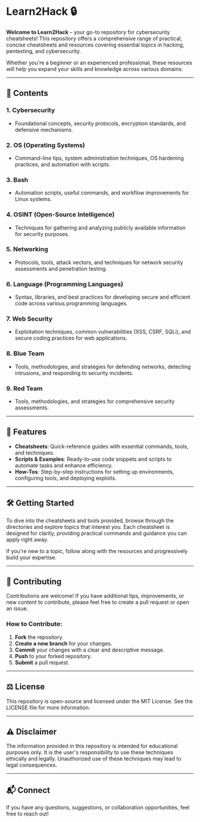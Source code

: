 # Learn2Hack 🔒

**Welcome to Learn2Hack** – your go-to repository for cybersecurity cheatsheets! This repository offers a comprehensive range of practical, concise cheatsheets and resources covering essential topics in hacking, pentesting, and cybersecurity.

Whether you're a beginner or an experienced professional, these resources will help you expand your skills and knowledge across various domains:

---

## 📂 Contents

### 1. **Cybersecurity** 
   - Foundational concepts, security protocols, encryption standards, and defensive mechanisms.
   
### 2. **OS (Operating Systems)**  
   - Command-line tips, system administration techniques, OS hardening practices, and automation with scripts.
     
### 3. **Bash**
   - Automation scripts, useful commands, and workflow improvements for Linux systems.

### 4. **OSINT (Open-Source Intelligence)**
   - Techniques for gathering and analyzing publicly available information for security purposes.

### 5. **Networking**
   - Protocols, tools, attack vectors, and techniques for network security assessments and penetration testing.

### 6. **Language (Programming Languages)**  
   - Syntax, libraries, and best practices for developing secure and efficient code across various programming languages.

### 7. **Web Security**
   - Exploitation techniques, common vulnerabilities (XSS, CSRF, SQLi), and secure coding practices for web applications.

### 8. **Blue Team**  
   - Tools, methodologies, and strategies for defending networks, detecting intrusions, and responding to security incidents.

### 9. **Red Team**
   - Tools, methodologies, and strategies for comprehensive security assessments.

---

## 🚀 Features

- **Cheatsheets**: Quick-reference guides with essential commands, tools, and techniques.
- **Scripts & Examples**: Ready-to-use code snippets and scripts to automate tasks and enhance efficiency.
- **How-Tos**: Step-by-step instructions for setting up environments, configuring tools, and deploying exploits.

---

## 🛠 Getting Started

To dive into the cheatsheets and tools provided, browse through the directories and explore topics that interest you. Each cheatsheet is designed for clarity, providing practical commands and guidance you can apply right away.

If you're new to a topic, follow along with the resources and progressively build your expertise.

---

## 🤝 Contributing

Contributions are welcome! If you have additional tips, improvements, or new content to contribute, please feel free to create a pull request or open an issue.

### How to Contribute:

1. **Fork** the repository.
2. **Create a new branch** for your changes.
3. **Commit** your changes with a clear and descriptive message.
4. **Push** to your forked repository.
5. **Submit** a pull request.

---

## ⚖️ License

This repository is open-source and licensed under the MIT License. See the LICENSE file for more information.

---

## ⚠️ Disclaimer

The information provided in this repository is intended for educational purposes only. It is the user's responsibility to use these techniques ethically and legally. Unauthorized use of these techniques may lead to legal consequences.

---

## 📬 Connect

If you have any questions, suggestions, or collaboration opportunities, feel free to reach out!
